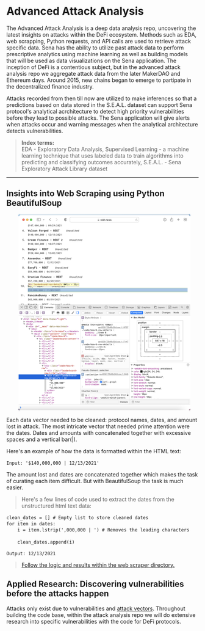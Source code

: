 # Advanced Attack Analysis

The Advanced Attack Analysis is a deep data analysis repo, uncovering the latest insights on attacks within the DeFi ecosystem. Methods such as EDA, web scrapping, Python requests, and API calls are used to retrieve attack specific data. Sena has the ability to utilize past attack data to perform prescriptive analytics using machine learning as well as building models that will be used as data visualizations on the Sena application. The inception of DeFi is a contentious  subject, but in the advanced attack analysis repo we aggregate attack data from the later MakerDAO and Ethereum days. Around 2015, new chains began to emerge to partipate in the decentralized finance industry. 

Attacks recorded from then till now are utilized to make inferences so that a predictions based on data stored in the S.E.A.L. dataset can support Sena protocol's analytical acrchitecture to detect high priority vulnerabilities before they lead to possible attacks. The Sena application will give alerts when attacks occur and warning messages when the analytical architecture detects vulnerabilities.

> <b> Index terms: </b> </br>
> EDA - Exploratory Data Analysis,
> Supervised Learning - a machine learning technique that uses labeled data to train algorithms into predicting and classifying outcomes accurately, 
> S.E.A.L. - Sena Exploratory Attack Library dataset
----

## Insights into Web Scraping using Python BeautifulSoup
<!-- image -->
<p style="text-align:center;">
  <img src="main_inspect_element.png" alt="" width="450" class="center" style="margin-left: 10px;"/>
</p>

Each data vector needed to be cleaned: protocol names, dates, and amount lost in attack.
The most intricate vector that needed prime attention were the dates. Dates and amounts with concatenated together with excessive spaces and a vertical bar(|). 

Here's an example of how the data is formatted within the HTML text: 
```
Input: '$140,000,000 | 12/13/2021'
```
The amount lost and dates are concatenated together which makes the task of curating each item difficult. But with BeautifulSoup the task is much easier.

> Here's a few lines of code used to extract the dates from the unstructured html text data:
```
clean_dates = [] # Empty list to store cleaned dates
for item in dates:
    i = item.lstrip(',000,000 | ') # Removes the leading characters
    
    clean_dates.append(i)
```
```
Output: 12/13/2021
```

> [Follow the logic and results within the web scraper directory.](https://github.com/SenaLabs/adv-attack-analysis/blob/main/web-scraper/rekt-news-ws.ipynb)

## Applied Research: Discovering vulnerabilities before the attacks happen
Attacks only exist due to vulnerabilities and [attack vectors](https://github.com/sigp/solidity-security-blog). Throughout building the code base, within the attack analysis repo we will do extensive research into specific vulnerabilities with the code for DeFi protocols. 
